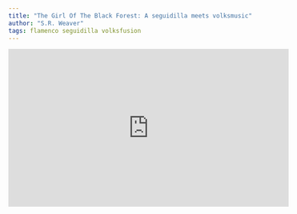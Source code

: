 ```yaml
---
title: "The Girl Of The Black Forest: A seguidilla meets volksmusic"
author: "S.R. Weaver"
tags: flamenco seguidilla volksfusion
---
```

<iframe title="The Girl Of The Black Forest" src="https://video.ploud.jp/videos/embed/efb62780-be63-4a42-b572-a9f4de9483a4" allowfullscreen="" sandbox="allow-same-origin allow-scripts allow-popups" width="560" height="315" frameborder="0"></iframe>
